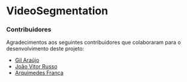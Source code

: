 # VideoSegmentation

### Contribuidores

Agradecimentos aos seguintes contribuidores que colaboraram para o desenvolvimento deste projeto:

- [Gil Araújo](https://github.com/Gil32610)
- [João Vitor Russo](https://github.com/BrunTitoWars)
- [Arquimedes França](https://github.com/arqowl)
